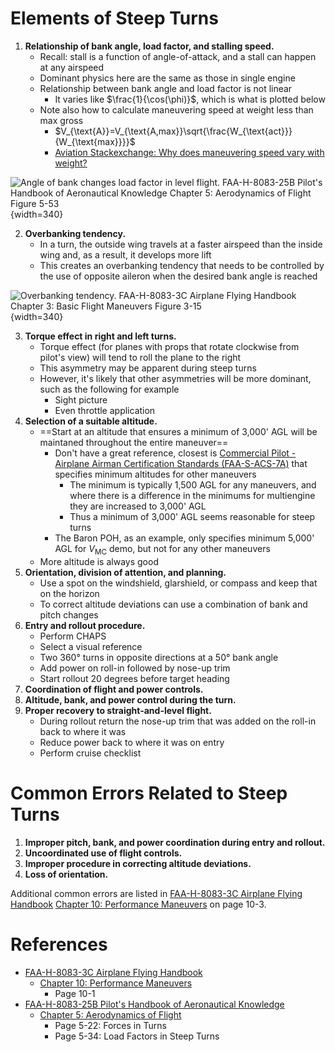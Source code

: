 # Elements of Steep Turns

1. **Relationship of bank angle, load factor, and stalling speed.**
    * Recall: stall is a function of angle-of-attack, and a stall can happen at any airspeed
    * Dominant physics here are the same as those in single engine
    * Relationship between bank angle and load factor is not linear
      * It varies like $\frac{1}{\cos(\phi)}$, which is what is plotted below
    * Note also how to calculate maneuvering speed at weight less than max gross
      * $V_{\text{A}}=V_{\text{A,max}}\sqrt{\frac{W_{\text{act}}}{W_{\text{max}}}}$
      * [Aviation Stackexchange: Why does maneuvering speed vary with weight?](https://aviation.stackexchange.com/questions/18912/why-does-maneuvering-speed-vary-with-weight)

![Angle of bank changes load factor in level flight. [FAA-H-8083-25B Pilot's Handbook of Aeronautical Knowledge](https://www.faa.gov/regulations_policies/handbooks_manuals/aviation/phak) [Chapter 5: Aerodynamics of Flight](https://www.faa.gov/sites/faa.gov/files/regulations_policies/handbooks_manuals/aviation/phak/07_phak_ch5.pdf) Figure 5-53](/img/phak/phak-figure-5-53-load-factor-vs-bank-angle.png){width=340}

2. **Overbanking tendency.**
    * In a turn, the outside wing travels at a faster airspeed than the inside wing and, as a result, it develops more lift
    * This creates an overbanking tendency that needs to be controlled by the use of opposite aileron when the desired bank angle is reached

![Overbanking tendency. [FAA-H-8083-3C Airplane Flying Handbook](https://www.faa.gov/regulations_policies/handbooks_manuals/aviation/airplane_handbook) [Chapter 3: Basic Flight Maneuvers](https://www.faa.gov/sites/faa.gov/files/regulations_policies/handbooks_manuals/aviation/airplane_handbook/04_afh_ch3.pdf) Figure 3-15](/img/afh/afh-figure-3-15-overbanking.jpg){width=340}

3. **Torque effect in right and left turns.**
    * Torque effect (for planes with props that rotate clockwise from pilot's view) will tend to roll the plane to the right
    * This asymmetry may be apparent during steep turns
    * However, it's likely that other asymmetries will be more dominant, such as the following for example
      * Sight picture
      * Even throttle application
4. **Selection of a suitable altitude.**
    * ==Start at an altitude that ensures a minimum of 3,000' AGL will be maintaned throughout the entire maneuver==
      * Don't have a great reference, closest is [Commercial Pilot - Airplane Airman Certification Standards (FAA-S-ACS-7A)](https://www.faa.gov/training_testing/testing/acs/media/commercial_airplane_acs_change_1.pdf) that specifies minimum altitudes for other maneuvers
        * The minimum is typically 1,500 AGL for any maneuvers, and where there is a difference in the minimums for multiengine they are increased to 3,000' AGL
        * Thus a minimum of 3,000' AGL seems reasonable for steep turns
      * The Baron POH, as an example, only specifies minimum 5,000' AGL for $V_{\text{MC}}$ demo, but not for any other maneuvers
    * More altitude is always good
5. **Orientation, division of attention, and planning.**
    * Use a spot on the windshield, glarshield, or compass and keep that on the horizon
    * To correct altitude deviations can use a combination of bank and pitch changes
6. **Entry and rollout procedure.**
    * Perform CHAPS
    * Select a visual reference
    * Two 360&#176; turns in opposite directions at a 50&#176; bank angle
    * Add power on roll-in followed by nose-up trim
    * Start rollout 20 degrees before target heading
7. **Coordination of flight and power controls.**
8. **Altitude, bank, and power control during the turn.**
9. **Proper recovery to straight-and-level flight.**
    * During rollout return the nose-up trim that was added on the roll-in back to where it was
    * Reduce power back to where it was on entry
    * Perform cruise checklist

# Common Errors Related to Steep Turns

1. **Improper pitch, bank, and power coordination during entry and rollout.**
2. **Uncoordinated use of flight controls.**
3. **Improper procedure in correcting altitude deviations.**
4. **Loss of orientation.**

Additional common errors are listed in [FAA-H-8083-3C Airplane Flying Handbook](https://www.faa.gov/regulations_policies/handbooks_manuals/aviation/airplane_handbook) [Chapter 10: Performance Maneuvers](https://www.faa.gov/sites/faa.gov/files/regulations_policies/handbooks_manuals/aviation/airplane_handbook/11_afh_ch10.pdf) on page 10-3.

# References

* [FAA-H-8083-3C Airplane Flying Handbook](https://www.faa.gov/regulations_policies/handbooks_manuals/aviation/airplane_handbook)
  * [Chapter 10: Performance Maneuvers](https://www.faa.gov/sites/faa.gov/files/regulations_policies/handbooks_manuals/aviation/airplane_handbook/11_afh_ch10.pdf)
    * Page 10-1
* [FAA-H-8083-25B Pilot's Handbook of Aeronautical Knowledge](https://www.faa.gov/regulations_policies/handbooks_manuals/aviation/phak)
  * [Chapter 5: Aerodynamics of Flight](https://www.faa.gov/sites/faa.gov/files/regulations_policies/handbooks_manuals/aviation/phak/07_phak_ch5.pdf)
    * Page 5-22: Forces in Turns
    * Page 5-34: Load Factors in Steep Turns